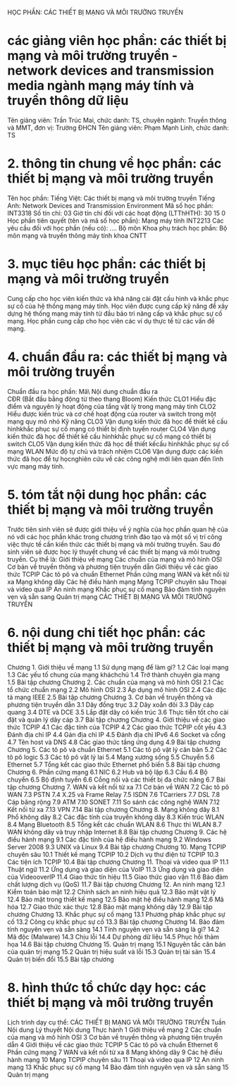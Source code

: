 HỌC PHẦN: CÁC THIẾT BỊ MẠNG VÀ MÔI TRƯỜNG TRUYỀN
# các giảng viên học phần: các thiết bị mạng và môi trường truyền - network devices and transmission media ngành mạng máy tính và truyền thông dữ liệu
Tên giảng viên: Trần Trúc Mai, chức danh: TS, chuyên ngành: Truyền thông và MMT, đơn vị: Trường ĐHCN
Tên giảng viên: Phạm Mạnh Linh, chức danh: TS
# 2. thông tin chung về học phần: các thiết bị mạng và môi trường truyền 
Tên học phần:
Tiếng Việt: Các thiết bị mạng và môi trường truyền Tiếng Anh: Network Devices and Transmission Environment
Mã số học phần: INT3318 Số tín chỉ: 03 Giờ tín chỉ đối với các hoạt động (LTThHTH): 30 15 0 Học phần tiên quyết (tên và mã số học phần): Mạng máy tính INT2213 Các yêu cầu đối với học phần (nếu có): \.... Bộ môn Khoa phụ trách học phần: Bộ môn mạng và truyền thông máy tính khoa CNTT
# 3. mục tiêu học phần: các thiết bị mạng và môi trường truyền 
Cung cấp cho học viên kiến thức và khả năng cài đặt cấu hình và khắc phục sự cố của hệ thống mạng máy tính. Học viên được cung cấp kỹ năng để xây dựng hệ thống mạng máy tính từ đầu bảo trì nâng cấp và khắc phục sự cố mạng. Học phần cung cấp cho học viên các ví dụ thực tế từ các vấn đề mạng.
# 4. chuẩn đầu ra: các thiết bị mạng và môi trường truyền
Chuẩn đầu ra học phần: Mã\ Nội dung chuẩn đầu ra\
CĐR (Bắt đầu bằng động từ theo thang Bloom) Kiến thức
CLO1 Hiểu đặc điểm và nguyên lý hoạt động của tầng vật lý trong mạng máy tính
CLO2 Hiểu được kiến trúc và cơ chế hoạt động của router và switch trong một mạng quy mô nhỏ
Kỹ năng
CLO3 Vận dụng kiến thức đã học để thiết kế cấu hìnhkhắc phục sự cố mạng có thiết bị định tuyến router
CLO4 Vận dụng kiến thức đã học để thiết kế cấu hìnhkhắc phục sự cố mạng có thiết bị switch
CLO5 Vận dụng kiến thức đã học để thiết kếcấu hìnhkhắc phục sự cố mạng WLAN
Mức độ tự chủ và trách nhiệm
CLO6 Vận dụng được các kiến thức đã học để tự họcnghiên cứu về các công nghệ mới liên quan đến lĩnh vực mạng máy tính.
# 5. tóm tắt nội dung học phần: các thiết bị mạng và môi trường truyền
Trước tiên sinh viên sẽ được giới thiệu về ý nghĩa của học phần quan hệ của nó với các học phần khác trong chương trình đào tạo và một số vị trí công việc thực tế cần kiến thức các thiết bị mạng và môi trường truyền. Sau đó sinh viên sẽ được học lý thuyết chung về các thiết bị mạng và môi truờng truyền. Cụ thể là: Giới thiệu về mạng Các chuẩn của mạng và mô hình OSI Cơ bản về truyền thông và phương tiện truyền dẫn Giới thiệu về các giao thức TCPIP Các tô pô và chuẩn Ethernet Phần cứng mạng WAN và kết nối từ xa Mạng không dây Các hệ điều hành mạng Mạng TCPIP chuyên sâu Thoại và video qua IP An ninh mạng Khắc phục sự cố mạng Bảo đảm tính nguyên vẹn và sẵn sang Quản trị mạng CÁC THIẾT BỊ MẠNG VÀ MÔI TRƯỜNG TRUYỀN
# 6. nội dung chi tiết học phần: các thiết bị mạng và môi trường truyền
Chương 1. Giới thiệu về mạng
1.1 Sử dụng mạng để làm gì?
1.2 Các loại mạng
1.3 Các yếu tố chung của mạng kháchchủ
1.4 Trở thành chuyên gia mạng
1.5 Bài tập chương
Chương 2. Các chuẩn của mạng và mô hình OSI
2.1 Các tổ chức chuẩn mạng
2.2 Mô hình OSI
2.3 Áp dụng mô hình OSI
2.4 Các đặc tả mạng IEEE
2.5 Bài tập chương
Chương 3. Cơ bản về truyền thông và phương tiện truyền dẫn
3.1 Dây đồng trục
3.2 Dây xoắn đôi
3.3 Dây cáp quang
3.4 DTE và DCE
3.5 Lắp đặt dây có kiến trúc
3.6 Thực tiễn tốt cho cài đặt và quản lý dây cáp
3.7 Bài tập chương
Chương 4. Giới thiệu về các giao thức TCPIP
4.1 Các đặc tính của TCPIP
4.2 Các giao thức TCPIP cốt yếu
4.3 Đánh địa chỉ IP
4.4 Gán địa chỉ IP
4.5 Đánh địa chỉ IPv6
4.6 Socket và cổng
4.7 Tên host và DNS
4.8 Các giao thức tầng ứng dụng
4.9 Bài tập chương
Chương 5. Các tô pô và chuẩn Ethernet
5.1 Các tô pô vật lý căn bản
5.2 Các tô pô logic
5.3 Các tô pô vật lý lai
5.4 Mạng xương sống
5.5 Chuyển
5.6 Ethernet
5.7 Tổng kết các giao thức Ethernet phổ biến
5.8 Bài tập chương
Chương 6. Phần cứng mạng
6.1 NIC
6.2 Hub và bộ lặp
6.3 Cầu
6.4 Bộ chuyển
6.5 Bộ định tuyến
6.6 Cổng nối và các thiết bị đa chức năng
6.7 Bài tập chương
Chương 7. WAN và kết nối từ xa
7.1 Cơ bản về WAN
7.2 Các tô pô WAN
7.3 PSTN
7.4 X.25 và Frame Relay
7.5 ISDN
7.6 TCarriers
7.7 DSL
7.8 Cáp băng rộng
7.9 ATM
7.10 SONET
7.11 So sánh các công nghệ WAN
7.12 Kết nối từ xa
7.13 VPN
7.14 Bài tập chương
Chương 8. Mạng không dây
8.1 Phổ không dây
8.2 Các đặc tính của truyền không dây
8.3 Kiến trúc WLAN
8.4 Mạng Bluetooth
8.5 Tổng kết các chuẩn WLAN
8.6 Thực thi WLAN
8.7 WAN không dây và truy nhập Internet
8.8 Bài tập chương
Chương 9. Các hệ điều hành mạng
9.1 Các đặc tính của hệ điều hành mạng
9.2 Windows Server 2008
9.3 UNIX và Linux
9.4 Bài tập chương
Chương 10. Mạng TCPIP chuyên sâu
10.1 Thiết kế mạng TCPIP
10.2 Dịch vụ thư điện tử TCPIP
10.3 Các tiện ích TCPIP
10.4 Bài tập chương
Chương 11. Thoại và video qua IP
11.1 Thuật ngữ
11.2 Ứng dụng và giao diện của VoIP
11.3 Ứng dụng và giao diện của VideooverIP
11.4 Giao thức tín hiệu
11.5 Giao thức giao vận
11.6 Bảo đảm chất lượng dịch vụ (QoS)
11.7 Bài tập chương
Chương 12. An ninh mạng
12.1 Kiểm toán bảo mật
12.2 Chính sách an ninh hiệu quả
12.3 Bảo mật vật lý
12.4 Bảo mật trong thiết kế mạng
12.5 Bảo mật hệ điều hành mạng
12.6 Mã hóa
12.7 Giao thức xác thực
12.8 Bảo mật mạng không dây
12.9 Bài tập chương
Chương 13. Khắc phục sự cố mạng
13.1 Phương pháp khắc phục sự cố
13.2 Công cụ khắc phục sự cố
13.3 Bài tập chương
Chương 14. Bảo đảm tính nguyên vẹn và sẵn sàng
14.1 Tính nguyên vẹn và sẵn sàng là gì?
14.2 Mã độc (Malware)
14.3 Chịu lỗi
14.4 Dự phòng dữ liệu
14.5 Phục hồi thảm họa
14.6 Bài tập chương
Chương 15. Quản trị mạng
15.1 Nguyên tắc căn bản của quản trị mạng
15.2 Quản trị hiệu suất và lỗi
15.3 Quản trị tài sản
15.4 Quản trị biến đổi
15.5 Bài tập chương
# 8. hình thức tổ chức dạy học: các thiết bị mạng và môi trường truyền
Lịch trình dạy cụ thể: CÁC THIẾT BỊ MẠNG VÀ MÔI TRƯỜNG TRUYỀN Tuần Nội dung Lý thuyết Nội dung Thực hành 
1 Giới thiệu về mạng
2 Các chuẩn của mạng và mô hình OSI
3 Cơ bản về truyền thông và phương tiện truyền dẫn
4 Giới thiệu về các giao thức TCPIP
5 Các tô pô và chuẩn Ethernet
6 Phần cứng mạng
7 WAN và kết nối từ xa
8 Mạng không dây
9 Các hệ điều hành mạng
10 Mạng TCPIP chuyên sâu
11 Thoại và video qua IP
12 An ninh mạng
13 Khắc phục sự cố mạng
14 Bảo đảm tính nguyên vẹn và sẵn sàng
15 Quản trị mạng
